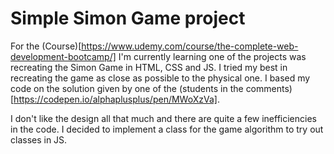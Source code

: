 # Simple Simon Game project

For the (Course)[https://www.udemy.com/course/the-complete-web-development-bootcamp/] I'm currently learning one of the projects was recreating the Simon Game in HTML, CSS and JS. I tried my best in recreating the game as close as possible to the physical one. I based my code on the solution given by one of the (students in the comments)[https://codepen.io/alphaplusplus/pen/MWoXzVa].

I don't like the design all that much and there are quite a few inefficiencies in the code. I decided to implement a class for the game algorithm to try out classes in JS.
